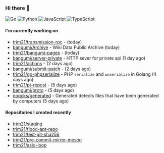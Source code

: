 ### Hi there 👋

![Go](https://img.shields.io/badge/go-%2300ADD8.svg?style=for-the-badge&logo=go&logoColor=white)
![Python](https://img.shields.io/badge/python-3670A0?style=for-the-badge&logo=python&logoColor=ffdd54)
![JavaScript](https://img.shields.io/badge/javascript-%23323330.svg?style=for-the-badge&logo=javascript&logoColor=%23F7DF1E)
![TypeScript](https://img.shields.io/badge/typescript-%23007ACC.svg?style=for-the-badge&logo=typescript&logoColor=white)

#### I'm currently working on

- [trim21/transmission-rpc](https://github.com/trim21/transmission-rpc) -  (today)
- [bangumi/Archive](https://github.com/bangumi/Archive) - Wiki Data Public Archive (today)
- [trim21/bangumi-pages](https://github.com/trim21/bangumi-pages) -  (today)
- [bangumi/server-private](https://github.com/bangumi/server-private) - HTTP sever for private api (1 day ago)
- [trim21/actions](https://github.com/trim21/actions) -  (2 days ago)
- [bangumi/submit-patch](https://github.com/bangumi/submit-patch) -  (2 days ago)
- [trim21/go-phpserialize](https://github.com/trim21/go-phpserialize) - PHP `serialize` and `unserialize` in Golang (4 days ago)
- [trim21/pt-repost](https://github.com/trim21/pt-repost) -  (5 days ago)
- [bangumi/proto](https://github.com/bangumi/proto) -  (5 days ago)
- [noqcks/generated](https://github.com/noqcks/generated) -  Generated detects files that have been generated by computers (5 days ago)

#### Repositories I created recently

- [trim21/staging](https://github.com/trim21/staging)
- [trim21/flood-apt-repo](https://github.com/trim21/flood-apt-repo)
- [trim21/test-git-sha256](https://github.com/trim21/test-git-sha256)
- [trim21/pre-commit-mirror-meson](https://github.com/trim21/pre-commit-mirror-meson)
- [trim21/asio-loop](https://github.com/trim21/asio-loop)
